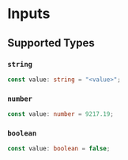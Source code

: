 # Inputs


## Supported Types

### `string`

```typescript
const value: string = "<value>";
```

### `number`

```typescript
const value: number = 9217.19;
```

### `boolean`

```typescript
const value: boolean = false;
```

